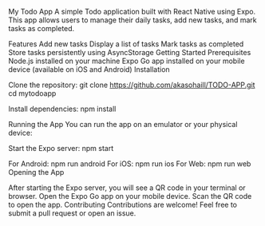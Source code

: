 My Todo App
A simple Todo application built with React Native using Expo. This app allows users to manage their daily tasks, add new tasks, and mark tasks as completed.

Features
Add new tasks
Display a list of tasks
Mark tasks as completed
Store tasks persistently using AsyncStorage
Getting Started
Prerequisites
Node.js installed on your machine
Expo Go app installed on your mobile device (available on iOS and Android)
Installation

Clone the repository:
git clone https://github.com/akasohaill/TODO-APP.git
cd mytodoapp

Install dependencies:
npm install

Running the App
You can run the app on an emulator or your physical device:

Start the Expo server:
npm start

For Android:
npm run android
For iOS:
npm run ios
For Web:
npm run web
Opening the App

After starting the Expo server, you will see a QR code in your terminal or browser.
Open the Expo Go app on your mobile device.
Scan the QR code to open the app.
Contributing
Contributions are welcome! Feel free to submit a pull request or open an issue.


